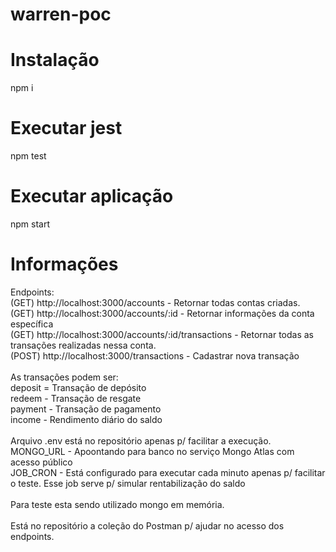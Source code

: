 # warren-poc

# Instalação

npm i

# Executar jest

npm test

# Executar aplicação

npm start

# Informações

Endpoints: \
(GET) http://localhost:3000/accounts - Retornar todas contas criadas. \
(GET) http://localhost:3000/accounts/:id - Retornar informações da conta específica \
(GET) http://localhost:3000/accounts/:id/transactions - Retornar todas as transações realizadas nessa conta. \
(POST) http://localhost:3000/transactions - Cadastrar nova transação \
\
As transações podem ser:\
 deposit = Transação de depósito\
 redeem - Transação de resgate\
 payment - Transação de pagamento\
 income - Rendimento diário do saldo\
\
Arquivo .env está no repositório apenas p/ facilitar a execução.\
 MONGO_URL - Apoontando para banco no serviço Mongo Atlas com acesso público\
 JOB_CRON - Está configurado para executar cada minuto apenas p/ facilitar o teste. Esse job serve p/ simular rentabilização do saldo\
\
Para teste esta sendo utilizado mongo em memória.\
\
Está no repositório a coleção do Postman p/ ajudar no acesso dos endpoints.
